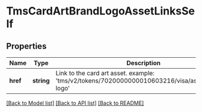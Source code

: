 # TmsCardArtBrandLogoAssetLinksSelf

## Properties
Name | Type | Description | Notes
------------ | ------------- | ------------- | -------------
**href** | **string** | Link to the card art asset. example: &#39;tms/v2/tokens/7020000000010603216/visa/assets/brand-logo&#39; | [optional] 

[[Back to Model list]](../README.md#documentation-for-models) [[Back to API list]](../README.md#documentation-for-api-endpoints) [[Back to README]](../README.md)


